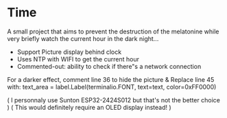 # Time

A small project that aims to prevent the destruction of the melatonine while very briefly watch the current hour in the dark night...
* Support Picture display behind clock
* Uses NTP with WIFI to get the current hour
* Commented-out: ability to check if there"s a network connection

For a darker effect, comment line 36 to hide the picture
&
Replace line 45 with:       text_area = label.Label(terminalio.FONT, text=text, color=0xFF0000)

( I personnaly use Sunton ESP32-2424S012 but that's not the better choice )
( This would definitely require an OLED display instead! )
